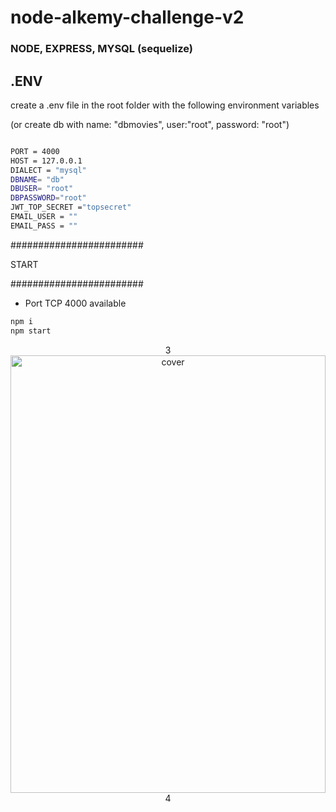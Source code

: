 # node-alkemy-challenge-v2

### NODE, EXPRESS, MYSQL (sequelize)

## .ENV

create a .env file in the root folder with the following environment variables

(or create db with name: "dbmovies", user:"root", password: "root")

```bash

PORT = 4000
HOST = 127.0.0.1
DIALECT = "mysql"
DBNAME= "db"
DBUSER= "root"
DBPASSWORD="root"
JWT_TOP_SECRET ="topsecret"
EMAIL_USER = ""
EMAIL_PASS = ""
```

########################

START

########################

- Port TCP 4000 available

```bash
npm i
npm start
```

<div align="center">
3
<img width="100%" height = "700px" src="https://res.cloudinary.com/dbqzdrnjd/image/upload/v1631667816/code/movie.controller.js_byu5tm.png" alt="cover" />
4
</div>
